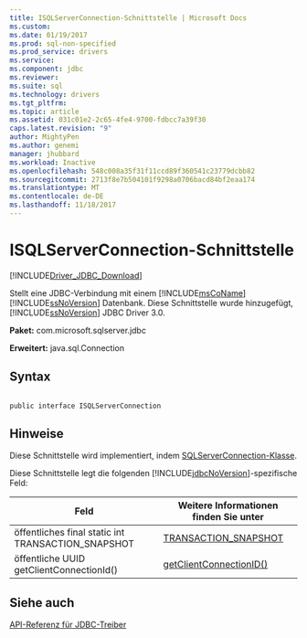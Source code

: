 ```yaml
---
title: ISQLServerConnection-Schnittstelle | Microsoft Docs
ms.custom: 
ms.date: 01/19/2017
ms.prod: sql-non-specified
ms.prod_service: drivers
ms.service: 
ms.component: jdbc
ms.reviewer: 
ms.suite: sql
ms.technology: drivers
ms.tgt_pltfrm: 
ms.topic: article
ms.assetid: 031c01e2-2c65-4fe4-9700-fdbcc7a39f30
caps.latest.revision: "9"
author: MightyPen
ms.author: genemi
manager: jhubbard
ms.workload: Inactive
ms.openlocfilehash: 548c008a35f31f11ccd89f360541c23779dcbb82
ms.sourcegitcommit: 2713f8e7b504101f9298a0706bacd84bf2eaa174
ms.translationtype: MT
ms.contentlocale: de-DE
ms.lasthandoff: 11/18/2017
---
```

# <a name="isqlserverconnection-interface"></a>ISQLServerConnection-Schnittstelle
[!INCLUDE[Driver_JDBC_Download](../../../includes/driver_jdbc_download.md)]

  Stellt eine JDBC-Verbindung mit einem [!INCLUDE[msCoName](../../../includes/msconame_md.md)] [!INCLUDE[ssNoVersion](../../../includes/ssnoversion_md.md)] Datenbank. Diese Schnittstelle wurde hinzugefügt, [!INCLUDE[ssNoVersion](../../../includes/ssnoversion_md.md)] JDBC Driver 3.0.  
  
 **Paket:** com.microsoft.sqlserver.jdbc  
  
 **Erweitert:** java.sql.Connection  
  
## <a name="syntax"></a>Syntax  
  
```  
  
public interface ISQLServerConnection  
```  
  
## <a name="remarks"></a>Hinweise  
 Diese Schnittstelle wird implementiert, indem [SQLServerConnection-Klasse](../../../connect/jdbc/reference/sqlserverconnection-class.md).  
  
 Diese Schnittstelle legt die folgenden [!INCLUDE[jdbcNoVersion](../../../includes/jdbcnoversion_md.md)]-spezifische Feld:  
  
|Feld|Weitere Informationen finden Sie unter|  
|-----------|-------------------------------|  
|öffentliches final static int TRANSACTION_SNAPSHOT|[TRANSACTION_SNAPSHOT](../../../connect/jdbc/reference/transaction-snapshot-field-sqlserverconnection.md)|  
|öffentliche UUID getClientConnectionId()|[getClientConnectionID()](../../../connect/jdbc/reference/getclientconnectionid-method-sqlserverconnection.md)|  
  
## <a name="see-also"></a>Siehe auch  
 [API-Referenz für JDBC-Treiber](../../../connect/jdbc/reference/jdbc-driver-api-reference.md)  
  
  
